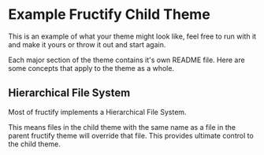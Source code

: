 # Example Fructify Child Theme
This is an example of what your theme might look like, feel free to run with it
and make it yours or throw it out and start again.

Each major section of the theme contains it's own README file.
Here are some concepts that apply to the theme as a whole.

## Hierarchical File System
Most of fructify implements a Hierarchical File System.

This means files in the child theme with the same name as a file in the parent
fructify theme will override that file. This provides ultimate control to the
child theme.
